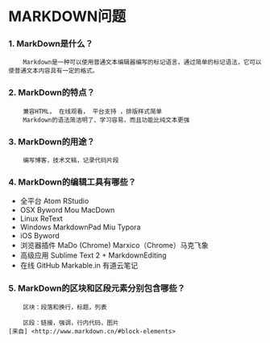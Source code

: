 # MARKDOWN问题
### 1. MarkDown是什么？
		Markdown是一种可以使用普通文本编辑器编写的标记语言，通过简单的标记语法，它可以使普通文本内容具有一定的格式。
		
### 2. MarkDown的特点？
		兼容HTML， 在线观看， 平台支持 ，排版样式简单
		Markdown的语法简洁明了、学习容易，而且功能比纯文本更强
		
### 3. MarkDown的用途？
		编写博客，技术文稿，记录代码片段
### 4. MarkDown的编辑工具有哪些？
* 全平台
		Atom
		RStudio
* OSX
		Byword
    Mou
    MacDown
* Linux
    ReText
* Windows
    MarkdownPad
    Miu
    Typora
* iOS
    Byword
* 浏览器插件
    MaDo (Chrome)
    Marxico（Chrome）马克飞象
* 高级应用
    Sublime Text 2 + MarkdownEditing
* 在线
		GitHub
		Markable.in
		有道云笔记
		
	
### 5. MarkDown的区块和区段元素分别包含哪些？
		区块：段落和换行，标题，列表
		
		区段：链接，强调，行内代码，图片
    [来自] <http://www.markdown.cn/#block-elements> 
